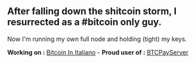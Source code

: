 ## After falling down the shitcoin storm, I resurrected as a #bitcoin only guy.
Now I'm running my own full node and holding (tight) my keys.

__Working on :__ [Bitcoin In Italiano](https://bitcoin-translate.it) - __Proud user of :__ [BTCPayServer](https://github.com/btcpayserver/btcpayserver)

<!--

Past work:

[Bitcoin Health](https://btc.onosendai.eu)

[Bitcoin Pre-History](https://btc.onosendai.eu/prehistory/)

[You Are Being Watched](https://onosendai.eu) 
**citizen010/citizen010** is a ✨ _special_ ✨ repository because its `README.md` (this file) appears on your GitHub profile.

Here are some ideas to get you started:

- 🔭 I’m currently working on ...
- 🌱 I’m currently learning ...
- 👯 I’m looking to collaborate on ...
- 🤔 I’m looking for help with ...
- 💬 Ask me about ...
- 📫 How to reach me: ...
- 😄 Pronouns: ...
- ⚡ Fun fact: ...
-->
